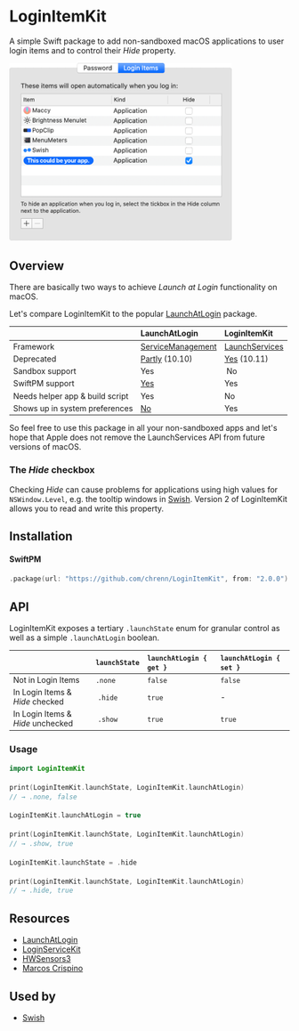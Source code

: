 # LoginItemKit

A simple Swift package to add non-sandboxed macOS applications to user login items and to control their _Hide_ property.

<img width="400" src="./Media/Screenshot.png" alt="Screenshot">

## Overview

There are basically two ways to achieve _Launch at Login_ functionality on macOS.

Let's compare LoginItemKit to the popular [LaunchAtLogin](https://github.com/sindresorhus/LaunchAtLogin) package.

| []()                            | LaunchAtLogin                                                                                                  | LoginItemKit                                                                                                |
| :------------------------------ | :------------------------------------------------------------------------------------------------------------- | :---------------------------------------------------------------------------------------------------------- |
| Framework                       | [ServiceManagement](https://developer.apple.com/documentation/servicemanagement/1501557-smloginitemsetenabled) | [LaunchServices](https://developer.apple.com/documentation/coreservices/klssharedfilelistsessionloginitems) |
| Deprecated                      | [Partly](https://developer.apple.com/documentation/servicemanagement/1431086-smcopyalljobdictionaries) (10.10) | [Yes](https://developer.apple.com/documentation/coreservices/klssharedfilelistsessionloginitems) (10.11)    |
| Sandbox support                 | Yes                                                                                                            |  No                                                                                                         |
| SwiftPM support                 | [Yes](https://github.com/sindresorhus/LaunchAtLogin/issues/4)                                                  | Yes                                                                                                         |
| Needs helper app & build script | Yes                                                                                                            | No                                                                                                          |
| Shows up in system preferences  | [No](https://stackoverflow.com/a/15104481)                                                                     | Yes                                                                                                         |

So feel free to use this package in all your non-sandboxed apps and let's hope that Apple does not remove the LaunchServices API from future versions of macOS.

### The _Hide_ checkbox

Checking _Hide_ can cause problems for applications using high values for `NSWindow.Level`, e.g. the tooltip windows in [Swish](https://highlyopinionated.co/swish/). Version 2 of LoginItemKit allows you to read and write this property.

## Installation

#### SwiftPM

```swift
.package(url: "https://github.com/chrenn/LoginItemKit", from: "2.0.0")
```

## API

LoginItemKit exposes a tertiary `.launchState` enum for granular control as well as a simple `.launchAtLogin` boolean.

| []()                              | `launchState` | `launchAtLogin { get }` | `launchAtLogin { set }` |
| :-------------------------------- | :------------ | :---------------------- | :---------------------- |
| Not in Login Items                | `.none`       | `false`                 | `false`                 |
| In Login Items & _Hide_ checked   |  `.hide`      | `true`                  | -                       |
| In Login Items & _Hide_ unchecked |  `.show`      | `true`                  | `true`                  |

### Usage

```swift
import LoginItemKit

print(LoginItemKit.launchState, LoginItemKit.launchAtLogin)
// → .none, false

LoginItemKit.launchAtLogin = true

print(LoginItemKit.launchState, LoginItemKit.launchAtLogin)
// → .show, true

LoginItemKit.launchState = .hide

print(LoginItemKit.launchState, LoginItemKit.launchAtLogin)
// → .hide, true

```

## Resources

- [LaunchAtLogin](https://github.com/sindresorhus/LaunchAtLogin)
- [LoginServiceKit](https://github.com/Clipy/LoginServiceKit)
- [HWSensors3](https://sourceforge.net/p/hwsensors/hwsensors3/code3/107/tree/trunk/hwmonitor2/HWMonitorSMC/RunAtLogin.swift#l4)
- [Marcos Crispino](https://stackoverflow.com/a/5598992)

## Used by

- [Swish](https://highlyopinionated.co/swish/)
